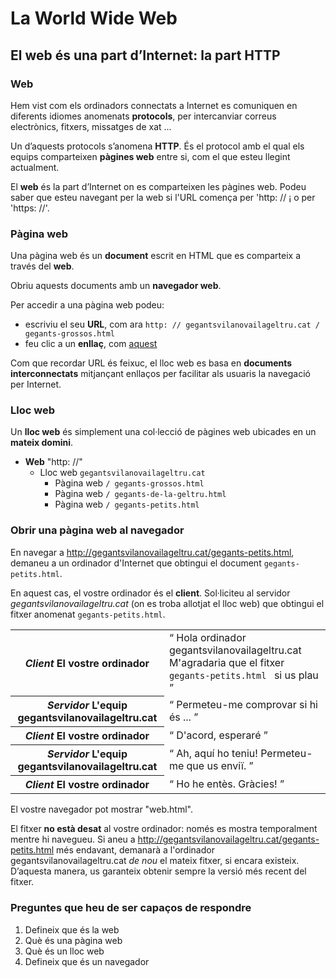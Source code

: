 # La World Wide Web

## El web és una part d’Internet: la part HTTP

### Web

Hem vist com els ordinadors connectats a Internet es comuniquen en diferents idiomes anomenats **protocols**, per intercanviar correus electrònics, fitxers, missatges de xat ...

Un d’aquests protocols s’anomena **HTTP**. És el protocol amb el qual els equips comparteixen **pàgines web** entre si, com el que esteu llegint actualment.

El **web** és la part d’Internet on es comparteixen les pàgines web. Podeu saber que esteu navegant per la web si l'URL comença per 'http: // ¡ o per 'https: //'.

### Pàgina web

Una pàgina web és un **document** escrit en HTML que es comparteix a través del **web**.

Obriu aquests documents amb un **navegador web**.

Per accedir a una pàgina web podeu:

* escriviu el seu **URL**, com ara `http: // gegantsvilanovailageltru.cat / gegants-grossos.html`
* feu clic a un **enllaç**, com [aquest](http://gegantsvilanovailageltru.cat/gegants-grossos.html)

Com que recordar URL és feixuc, el lloc web es basa en **documents interconnectats** mitjançant enllaços per facilitar als usuaris la navegació per Internet.

### Lloc web

Un **lloc web** és simplement una col·lecció de pàgines web ubicades en un **mateix domini**.

* **Web** "http: //"
  * Lloc web `gegantsvilanovailageltru.cat`
    * Pàgina web `/ gegants-grossos.html`
    * Pàgina web `/ gegants-de-la-geltru.html`
    * Pàgina web `/ gegants-petits.html`

### Obrir una pàgina web al navegador

En navegar a <http://gegantsvilanovailageltru.cat/gegants-petits.html>, demaneu a un ordinador d'Internet que obtingui el document `gegants-petits.html`.

En aquest cas, el vostre ordinador és el **client**. Sol·liciteu al servidor _gegantsvilanovailageltru.cat_ (on es troba allotjat el lloc web) que obtingui el fitxer anomenat `gegants-petits.html`.

<div class = "table">
  <table>
    <tr>
      <th>
        <em> Client </em>
        <strong> El vostre ordinador </strong>
      </th>
      <td>
        <q> Hola ordinador gegantsvilanovailageltru.cat M'agradaria que el fitxer <code> gegants-petits.html </code> si us plau </q>
      </td>
    </tr>
    <tr>
      <th>
        <em> Servidor </em>
        <strong> L'equip gegantsvilanovailageltru.cat  </strong>
      </th>
      <td>
        <q> Permeteu-me comprovar si hi és ... </q>
      </td>
    </tr>
    <tr>
      <th>
        <em> Client </em>
        <strong> El vostre ordinador </strong>
      </th>
      <td>
        <q> D'acord, esperaré </q>
      </td>
    </tr>
    <tr>
      <th>
        <em> Servidor </em>
        <strong> L'equip gegantsvilanovailageltru.cat  </strong>
      </th>
      <td>
        <q> Ah, aquí ho teniu! Permeteu-me que us enviï. </q>
      </td>
    </tr>
    <tr>
      <th>
        <em> Client </em>
        <strong> El vostre ordinador </strong>
      </th>
      <td>
        <q> Ho he entès. Gràcies! </q>
      </td>
    </tr>
  </table>
</div>

El vostre navegador pot mostrar "web.html".

El fitxer **no està desat** al vostre ordinador: només es mostra temporalment mentre hi navegueu. Si aneu a <http://gegantsvilanovailageltru.cat/gegants-petits.html> més endavant, demanarà a l'ordinador gegantsvilanovailageltru.cat _de nou_ el mateix fitxer, si encara existeix. D’aquesta manera, us garanteix obtenir sempre la versió més recent del fitxer.

### Preguntes que heu de ser capaços de respondre

1. Defineix que és la web
2. Què és una pàgina web
3. Què és un lloc web
4. Defineix que és un navegador
